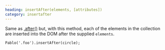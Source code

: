 ```yaml
--- 
heading: insertAfter(elements, [attributes])
category: insertafter
---
```


Same as [.after()][after] but, with this method, each of the elements in the collection are inserted into the DOM after the supplied `elements`.

    Pablo('.foo').insertAfter(circle);

[after]: /api/after/